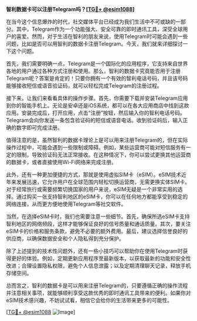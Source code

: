 **智利数据卡可以注册Telegram吗？[[TG💪+ @esim1088](https://t.me/s/esim1088)]**

在当今这个信息爆炸的时代，社交媒体平台已经成为我们生活中不可或缺的一部分。其中，Telegram作为一个功能强大、安全可靠的即时通讯工具，深受全球用户的喜爱。然而，对于生活在智利的朋友来说，使用Telegram时可能会遇到一些问题，比如是否可以用智利的数据卡注册Telegram。今天，我们就来详细探讨一下这个问题。

首先，我们需要明确一点，Telegram是一个国际化的应用程序，它支持来自世界各地的用户通过各种方式注册和使用。那么，智利的数据卡究竟能否用于注册Telegram呢？答案是肯定的！只要你拥有一个有效的智利电话号码，并且该号码能够接收短信或语音验证码，就可以轻松完成Telegram的注册过程。

接下来，让我们来看看具体的操作步骤。首先，你需要下载并安装Telegram应用到你的智能手机上。无论是安卓还是iOS系统，都可以在各大应用商店中找到这款应用。安装完成后，打开应用，点击“注册”按钮，然后输入你的智利电话号码。Telegram会向你发送一条包含验证码的短信或语音电话。收到验证码后，输入正确的数字即可完成注册。

值得注意的是，虽然智利的数据卡理论上是可以用来注册Telegram的，但在实际操作过程中，可能会遇到一些限制或障碍。例如，某些运营商可能对短信服务有一定的限制，导致验证码无法正常接收。在这种情况下，你可以尝试更换其他运营商的数据卡，或者直接使用Wi-Fi网络来完成注册。

此外，还有一种更加便捷的方式，那就是使用虚拟SIM卡（eSIM）。eSIM技术近年来发展迅速，它允许用户在全球范围内轻松切换运营商，无需更换实体SIM卡。对于经常旅行或需要频繁切换国家的用户来说，eSIM无疑是一个非常实用的选择。通过购买一张支持智利地区的eSIM卡，你可以在任何地方都能享受到稳定的网络连接，从而更方便地使用Telegram等社交软件。

当然，在选择eSIM卡时，我们也需要注意一些细节。首先，确保所选eSIM卡支持智利地区的网络频段，这样才能够保证良好的信号质量和通话质量。其次，要关注eSIM卡的价格和服务条款，避免不必要的额外费用。最后，建议选择信誉良好的供应商，以确保数据安全和个人隐私得到充分保护。

除了上述提到的技术性问题外，还有一些小技巧可以帮助你在使用Telegram时获得更好的体验。例如，定期更新应用程序至最新版本，以获取最新的功能和安全性改进；合理设置隐私权限，避免个人信息泄露；以及定期清理聊天记录，释放手机存储空间。

总而言之，智利的数据卡是可以用来注册Telegram的，只要遵循正确的操作流程并注意相关事项，就能够顺利享受这款优秀的即时通讯工具带来的便利。如果你对eSIM技术感兴趣，不妨试试看，相信它会给你的生活带来更多的可能性。

[[TG💪+ @esim1088](https://t.me/s/esim1088) ![Image](https://i.postimg.cc/4NQfJmqS/Snipaste-2025-05-13-00-14-12.png)]